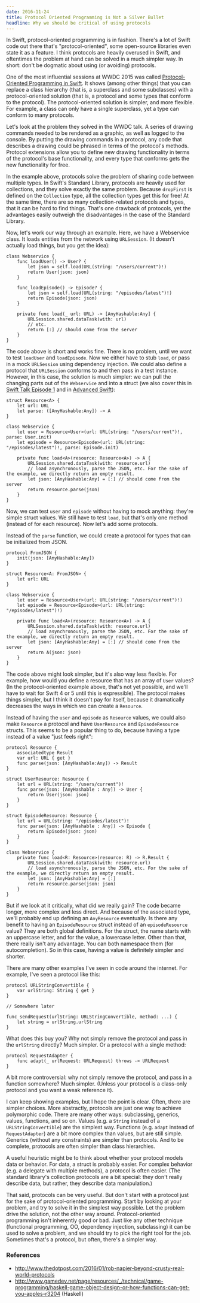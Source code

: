 ```yaml
---
date: 2016-11-24
title: Protocol Oriented Programming is Not a Silver Bullet
headline: Why we should be critical of using protocols
---
```


In Swift, protocol-oriented programming is in fashion. There's a lot of Swift code out there that's "protocol-oriented", some open-source libraries even state it as a feature. I think protocols are heavily overused in Swift, and oftentimes the problem at hand can be solved in a much simpler way. In short: don't be dogmatic about using (or avoiding) protocols.

One of the most influential sessions at WWDC 2015 was called [Protocol-Oriented Programming in Swift](https://developer.apple.com/videos/play/wwdc2015/408/). It shows (among other things) that you can replace a class hierarchy (that is, a superclass and some subclasses) with a protocol-oriented solution (that is, a protocol and some types that conform to the protocol). The protocol-oriented solution is simpler, and more flexible. For example, a class can only have a single superclass, yet a type can conform to many protocols.

Let's look at the problem they solved in the WWDC talk. A series of drawing commands needed to be rendered as a graphic, as well as logged to the console. By putting the drawing commands in a protocol, any code that describes a drawing could be phrased in terms of the protocol's methods. Protocol extensions allow you to define new drawing functionality in terms of the protocol's base functionality, and every type that conforms gets the new functionality for free.

In the example above, protocols solve the problem of sharing code between multiple types. In Swift's Standard Library, protocols are heavily used for collections, and they solve exactly the same problem. Because `dropFirst` is defined on the `Collection` type, all the collection types get this for free! At the same time, there are so many collection-related protocols and types, that it can be hard to find things. That's one drawback of protocols, yet the advantages easily outweigh the disadvantages in the case of the Standard Library.

Now, let's work our way through an example. Here, we have a Webservice class. It loads entities from the network using `URLSession`. (It doesn't actually load things, but you get the idea):


```
class Webservice {
    func loadUser() -> User? {
        let json = self.load(URL(string: "/users/current")!)
        return User(json: json)
    }
    
    func loadEpisode() -> Episode? {
        let json = self.load(URL(string: "/episodes/latest")!)
        return Episode(json: json)
    }
    
    private func load(_ url: URL) -> [AnyHashable:Any] {
        URLSession.shared.dataTask(with: url)
        // etc.
        return [:] // should come from the server
    }
}
```

The code above is short and works fine. There is no problem, until we want to test `loadUser` and `loadEpisode`. Now we either have to stub `load`, or pass in a mock `URLSession` using dependency injection. We could also define a protocol that `URLSession` conforms to and then pass in a test instance. However, in this case, the solution is much simpler: we can pull the changing parts out of the `Webservice` and into a struct (we also cover this in [Swift Talk Episode 1](https://talk.objc.io/episodes/S01E01-networking) and in [Advanced Swift](https://www.objc.io/books/advanced-swift/)):


```
struct Resource<A> {
    let url: URL
    let parse: ([AnyHashable:Any]) -> A
}

class Webservice {
    let user = Resource<User>(url: URL(string: "/users/current")!, parse: User.init)
    let episode = Resource<Episode>(url: URL(string: "/episodes/latest")!, parse: Episode.init)
    
    private func load<A>(resource: Resource<A>) -> A {
        URLSession.shared.dataTask(with: resource.url)
        // load asynchronously, parse the JSON, etc. For the sake of the example, we directly return an empty result.
        let json: [AnyHashable:Any] = [:] // should come from the server
        return resource.parse(json)
    }
}
```

Now, we can test `user` and `episode` without having to mock anything: they're simple struct values. We still have to test `load`, but that's only one method (instead of for each resource). Now let's add some protocols.

Instead of the `parse` function, we could create a protocol for types that can be initialized from JSON.

```
protocol FromJSON {
    init(json: [AnyHashable:Any])
}

struct Resource<A: FromJSON> {
    let url: URL
}

class Webservice {
    let user = Resource<User>(url: URL(string: "/users/current")!)
    let episode = Resource<Episode>(url: URL(string: "/episodes/latest")!)
    
    private func load<A>(resource: Resource<A>) -> A {
        URLSession.shared.dataTask(with: resource.url)
        // load asynchronously, parse the JSON, etc. For the sake of the example, we directly return an empty result.
        let json: [AnyHashable:Any] = [:] // should come from the server
        return A(json: json)
    }
}
```

The code above might look simpler, but it's also way less flexible. For example, how would you define a resource that has an array of `User` values? (In the protocol-oriented example above, that's not yet possible, and we'll have to wait for Swift 4 or 5 until this is expressible). The protocol makes things simpler, but I think it doesn't pay for itself, because it dramatically decreases the ways in which we can create a `Resource`.

Instead of having the `user` and `episode` as `Resource` values, we could also make `Resource` a protocol and have `UserResource` and `EpisodeResource` structs. This seems to be a popular thing to do, because having a type instead of a value "just feels right":

```
protocol Resource {
    associatedtype Result
    var url: URL { get }
    func parse(json: [AnyHashable:Any]) -> Result
}

struct UserResource: Resource {
    let url = URL(string: "/users/current")!
    func parse(json: [AnyHashable : Any]) -> User {
        return User(json: json)
    }
}

struct EpisodeResource: Resource {
    let url = URL(string: "/episodes/latest")!
    func parse(json: [AnyHashable : Any]) -> Episode {
        return Episode(json: json)
    }
}

class Webservice {
    private func load<R: Resource>(resource: R) -> R.Result {
        URLSession.shared.dataTask(with: resource.url)
        // load asynchronously, parse the JSON, etc. For the sake of the example, we directly return an empty result.
        let json: [AnyHashable:Any] = [:]
        return resource.parse(json: json)
    }
}
```

But if we look at it critically, what did we really gain? The code became longer, more complex and less direct. And because of the associated type, we'll probably end up defining an `AnyResource` eventually. Is there any benefit to having an `EpisodeResource` struct instead of an `episodeResource` value? They are both global definitions. For the struct, the name starts with an uppercase letter, and for the value, a lowercase letter. Other than that, there really isn't any advantage. You can both namespace them (for autocompletion). So in this case, having a value is definitely simpler and shorter.

There are many other examples I've seen in code around the internet. For example, I've seen a protocol like this:

```
protocol URLStringConvertible {
    var urlString: String { get }
}

// Somewhere later

func sendRequest(urlString: URLStringConvertible, method: ...) {
    let string = urlString.urlString
}
```

What does this buy you? Why not simply remove the protocol and pass in the `urlString` directly? Much simpler. Or a protocol with a single method:

```
protocol RequestAdapter {
    func adapt(_ urlRequest: URLRequest) throws -> URLRequest
}
```

A bit more controversial: why not simply remove the protocol, and pass in a function somewhere? Much simpler. (Unless your protocol is a class-only protocol and you want a weak reference it).

I can keep showing examples, but I hope the point is clear. Often, there are simpler choices. More abstractly, protocols are just one way to achieve polymorphic code. There are many other ways: subclassing, generics, values, functions, and so on. Values (e.g. a `String` instead of a `URLStringConvertible`) are the simplest way. Functions (e.g. `adapt` instead of `RequestAdapter`) are a bit more complex than values, but are still simple. Generics (without any constraints) are simpler than protocols. And to be complete, protocols are often simpler than class hierarchies.

A useful heuristic might be to think about whether your protocol models data or behavior. For data, a struct is probably easier. For complex behavior (e.g. a delegate with multiple methods), a protocol is often easier. (The standard library's collection protocols are a bit special: they don't really describe data, but rather, they describe data manipulation.)

That said, protocols can be very useful. But don't start with a protocol just for the sake of protocol-oriented programming. Start by looking at your problem, and try to solve it in the simplest way possible. Let the problem drive the solution, not the other way around. Protocol-oriented programming isn't inherently good or bad. Just like any other technique (functional programming, OO, dependency injection, subclassing) it can be used to solve a problem, and we should try to pick the right tool for the job. Sometimes that's a protocol, but often, there's a simpler way.

### References

- http://www.thedotpost.com/2016/01/rob-napier-beyond-crusty-real-world-protocols
- http://www.gamedev.net/page/resources/_/technical/game-programming/haskell-game-object-design-or-how-functions-can-get-you-apples-r3204 (Haskell)
